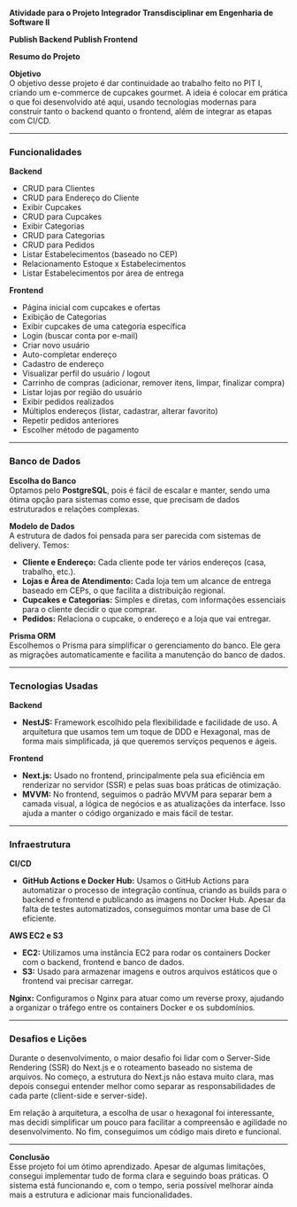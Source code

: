 **Atividade para o Projeto Integrador Transdisciplinar em Engenharia de Software II**

**Publish Backend Publish Frontend**

**Resumo do Projeto**

**Objetivo**  
O objetivo desse projeto é dar continuidade ao trabalho feito no PIT I, criando um e-commerce de cupcakes gourmet. A ideia é colocar em prática o que foi desenvolvido até aqui, usando tecnologias modernas para construir tanto o backend quanto o frontend, além de integrar as etapas com CI/CD.

---

### **Funcionalidades**

**Backend**  
- CRUD para Clientes  
- CRUD para Endereço do Cliente  
- Exibir Cupcakes  
- CRUD para Cupcakes  
- Exibir Categorias  
- CRUD para Categorias  
- CRUD para Pedidos  
- Listar Estabelecimentos (baseado no CEP)  
- Relacionamento Estoque x Estabelecimentos  
- Listar Estabelecimentos por área de entrega  

**Frontend**  
- Página inicial com cupcakes e ofertas  
- Exibição de Categorias  
- Exibir cupcakes de uma categoria específica  
- Login (buscar conta por e-mail)  
- Criar novo usuário  
- Auto-completar endereço  
- Cadastro de endereço  
- Visualizar perfil do usuário / logout  
- Carrinho de compras (adicionar, remover itens, limpar, finalizar compra)  
- Listar lojas por região do usuário  
- Exibir pedidos realizados  
- Múltiplos endereços (listar, cadastrar, alterar favorito)  
- Repetir pedidos anteriores  
- Escolher método de pagamento  

---

### **Banco de Dados**

**Escolha do Banco**  
Optamos pelo **PostgreSQL**, pois é fácil de escalar e manter, sendo uma ótima opção para sistemas como esse, que precisam de dados estruturados e relações complexas.

**Modelo de Dados**  
A estrutura de dados foi pensada para ser parecida com sistemas de delivery. Temos:
- **Cliente e Endereço:** Cada cliente pode ter vários endereços (casa, trabalho, etc.).
- **Lojas e Área de Atendimento:** Cada loja tem um alcance de entrega baseado em CEPs, o que facilita a distribuição regional.
- **Cupcakes e Categorias:** Simples e diretas, com informações essenciais para o cliente decidir o que comprar.
- **Pedidos:** Relaciona o cupcake, o endereço e a loja que vai entregar.

**Prisma ORM**  
Escolhemos o Prisma para simplificar o gerenciamento do banco. Ele gera as migrações automaticamente e facilita a manutenção do banco de dados.

---

### **Tecnologias Usadas**

**Backend**  
- **NestJS:** Framework escolhido pela flexibilidade e facilidade de uso. A arquitetura que usamos tem um toque de DDD e Hexagonal, mas de forma mais simplificada, já que queremos serviços pequenos e ágeis.

**Frontend**  
- **Next.js:** Usado no frontend, principalmente pela sua eficiência em renderizar no servidor (SSR) e pelas suas boas práticas de otimização.
- **MVVM:** No frontend, seguimos o padrão MVVM para separar bem a camada visual, a lógica de negócios e as atualizações da interface. Isso ajuda a manter o código organizado e mais fácil de testar.

---

### **Infraestrutura**

**CI/CD**  
- **GitHub Actions e Docker Hub:** Usamos o GitHub Actions para automatizar o processo de integração contínua, criando as builds para o backend e frontend e publicando as imagens no Docker Hub. Apesar da falta de testes automatizados, conseguimos montar uma base de CI eficiente.

**AWS EC2 e S3**  
- **EC2:** Utilizamos uma instância EC2 para rodar os containers Docker com o backend, frontend e banco de dados.  
- **S3:** Usado para armazenar imagens e outros arquivos estáticos que o frontend vai precisar carregar.

**Nginx:** Configuramos o Nginx para atuar como um reverse proxy, ajudando a organizar o tráfego entre os containers Docker e os subdomínios.

---

### **Desafios e Lições**

Durante o desenvolvimento, o maior desafio foi lidar com o Server-Side Rendering (SSR) do Next.js e o roteamento baseado no sistema de arquivos. No começo, a estrutura do Next.js não estava muito clara, mas depois consegui entender melhor como separar as responsabilidades de cada parte (client-side e server-side).

Em relação à arquitetura, a escolha de usar o hexagonal foi interessante, mas decidi simplificar um pouco para facilitar a compreensão e agilidade no desenvolvimento. No fim, conseguimos um código mais direto e funcional.

---

**Conclusão**  
Esse projeto foi um ótimo aprendizado. Apesar de algumas limitações, consegui implementar tudo de forma clara e seguindo boas práticas. O sistema está funcionando e, com o tempo, seria possível melhorar ainda mais a estrutura e adicionar mais funcionalidades.
